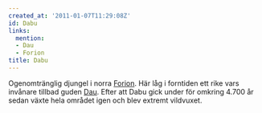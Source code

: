 ```yaml
---
created_at: '2011-01-07T11:29:08Z'
id: Dabu
links:
  mention:
  - Dau
  - Forion
title: Dabu
---
```


Ogenomtränglig djungel i norra [Forion]. Här låg i forntiden ett rike vars invånare tillbad guden
[Dau]. Efter att Dabu gick under för omkring 4.700 år sedan växte hela området igen och blev extremt
vildvuxet.

  [Forion]: Forion
  [Dau]: Dau